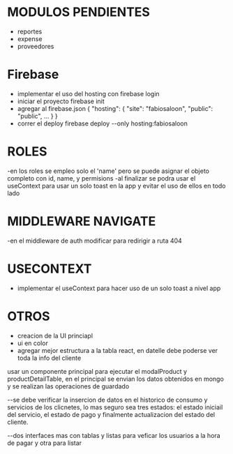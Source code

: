 # MODULOS PENDIENTES

- reportes
- expense
- proveedores

# Firebase

- implementar el uso del hosting con firebase login
- iniciar el proyecto firebase init
- agregar al firebase.json
  {
  "hosting": {
    "site": "fabiosaloon",
    "public": "public",
    ...
    }
  }
- correr el deploy  firebase deploy --only hosting:fabiosaloon

# ROLES

-en los roles se empleo solo el 'name' pero se puede asignar el objeto completo con id, name, y permisions
  -al finalizar se podra usar el useContext para usar un solo toast en la app y evitar el uso de ellos en todo lado
  
# MIDDLEWARE NAVIGATE
-en el middleware de auth modificar para redirigir a ruta 404

# USECONTEXT
- implementar el useContext para hacer uso de un solo toast a nivel app


# OTROS

- creacion de la UI princiapl
- ui en color
- agregar mejor estructura a la tabla react, en datelle debe poderse ver toda la info del cliente 

usar un componente principal para ejecutar el modalProduct y productDetailTable, en el principal se envian los datos obtenidos en mongo y se realizan las operaciones de guardado 


--se debe verificar la insercion de datos en el historico de consumo y servicios de los clicnetes, lo mas seguro sea tres estados: el estado iniciail del servicio, el estado de pago y finalmente actualizacion del estado del cliente.

--dos interfaces mas con tablas y listas para veficar los usuarios a la hora de pagar y otra para listar